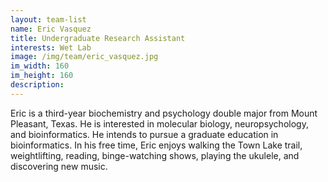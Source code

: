 ```yaml
---
layout: team-list
name: Eric Vasquez
title: Undergraduate Research Assistant
interests: Wet Lab
image: /img/team/eric_vasquez.jpg
im_width: 160
im_height: 160
description:
---
```

Eric is a third-year biochemistry and psychology double major from Mount Pleasant, Texas. He is interested in molecular biology, neuropsychology, and bioinformatics. He intends to pursue a graduate education in bioinformatics. In his free time, Eric enjoys walking the Town Lake trail, weightlifting, reading, binge-watching shows, playing the ukulele, and discovering new music.
